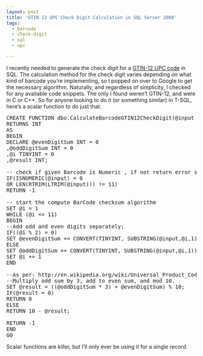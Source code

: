 ```yaml
---
layout: post
title: 'GTIN 12 UPC Check Digit Calculation in SQL Server 2008'
tags:
  - barcode
  - check-digit
  - sql
  - upc

---
```


I recently needed to generate the check digit for a <a href="http://en.wikipedia.org/wiki/Universal_Product_Code">GTIN-12 UPC code</a> in SQL. The calculation method for the check digit varies depending on what kind of barcode you’re implementing, so I popped on over to Google to get the necessary algorithm. Naturally, and regardless of simplicity, I checked for any available code snippets. The only I found weren’t GTIN-12, and were in C or C++. So for anyone looking to do it (or something similar) in T-SQL, here’s a scalar function to do just that.
<pre class="brush:sql">CREATE FUNCTION dbo.CalculateBarcodeGTIN12CheckDigit(@input CHAR(11))
RETURNS INT
AS
BEGIN
DECLARE @evenDigitSum INT = 0
,@oddDigitSum INT = 0
,@i TINYINT = 0
,@result INT;

-- check if given Barcode is Numeric , if not return error status -1
IF(ISNUMERIC(@input) = 0
OR LEN(RTRIM(LTRIM(@input))) != 11)
RETURN -1

-- start the compute BarCode checksum algorithm
SET @i = 1
WHILE (@i &lt;= 11)
BEGIN
--Add odd and even digits separately;
IF((@i % 2) = 0)
SET @evenDigitSum += CONVERT(TINYINT, SUBSTRING(@input,@i,1))
ELSE
SET @oddDigitSum += CONVERT(TINYINT, SUBSTRING(@input,@i,1))
SET @i += 1
END

--As per: http://en.wikipedia.org/wiki/Universal_Product_Code
--Multiply odd sum by 3, add to even sum, and mod 10.
SET @result = ((@oddDigitSum * 3) + @evenDigitSum) % 10;
IF(@result = 0)
RETURN 0
ELSE
RETURN 10 - @result;

RETURN -1
END
GO</pre>
Scalar functions are killer, but I’ll only ever be using it for a single record.
